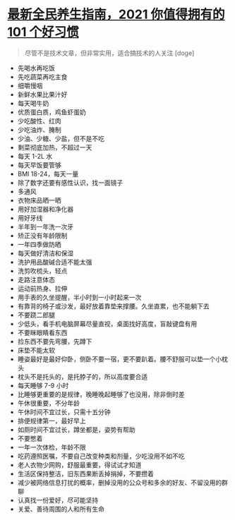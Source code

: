 # [最新全民养生指南，2021 你值得拥有的 101 个好习惯](https://mp.weixin.qq.com/s/BSNWvCZCHMzCQ2MRYaAftQ)

> 尽管不是技术文章，但非常实用，适合搞技术的人关注 [doge]

- 先喝水再吃饭
- 先吃蔬菜再吃主食
- 细嚼慢咽
- 新鲜水果比果汁好
- 每天喝牛奶
- 优质蛋白质，鸡鱼虾蛋奶
- 少吃酸性、红肉
- 少吃油炸、腌制
- 少油、少糖、少盐，但不是不吃
- 剩菜彻底加热，不超过一天
- 每天 1-2L 水
- 每天早饭要管够
- BMI 18-24，每天一量
- 除了数字还要有感性认识，找一面镜子
- 多通风
- 衣物床品晒一晒
- 用好加湿器和净化器
- 用好牙线
- 半年到一年洗一次牙
- 矫正没有年龄限制
- 一年四季做防晒
- 每天做好清洁和保湿
- 洗护用品酸碱合适不能太强
- 洗剪吹梳头，轻点
- 走路注意体态
- 运动前热身、拉伸
- 用手表的久坐提醒，半小时到一小时起来一次
- 有靠背的椅子或沙发，最好放着靠垫来撑腰。久坐直累，也不能躺下去
- 不要跷二郎腿
- 少低头，看手机电脑屏幕尽量直视，桌面找好高度，盲敲键盘有用
- 不要眯眼睛看东西
- 捡东西不要先弯腰，先蹲下
- 床垫不能太软
- 睡姿最好是最好仰卧，侧卧不要一宿，更不要趴着。腰不舒服可以垫一个小枕头
- 枕头不是托头的，是托脖子的，所以高度要合适
- 每天睡够 7-9 小时
- 比睡够更重要的是规律，晚睡晚起睡够了也没用，除非倒时差
- 午休很重要，不分年龄
- 午休时间不宜过长，只需十五分钟
- 排便规律第一，最好早上
- 如厕时间不宜过长，蹲坐都是，姿势有帮助
- 不要憋着
- 一年一次体检，年龄不限
- 吃药遵照医嘱，不要自己改变种类和剂量，少吃没用不如不吃
- 老人衣物少网购，舒服最重要，得试试才知道
- 生活区保持整洁，旧东西果断丢掉捐掉，不要攒着
- 减少被网络信息打扰的概率，删掉没用的公众号和多余的好友、不留没用的群聊
- 认真找一份爱好，尽可能坚持
- 关爱、善待周围的人和所有生命
